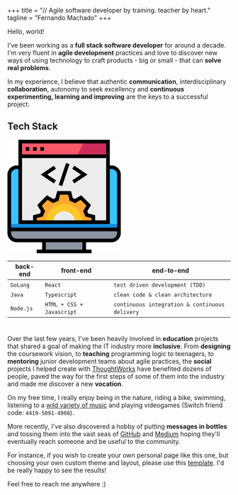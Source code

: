 +++
title = "// Agile software developer by training. teacher by heart."
tagline = "Fernando Machado"
+++

Hello, world!

I've been working as a **full stack software developer** for around a decade.
I'm very fluent in **agile development** practices
and love to discover new ways of using technology
to craft products - big or small - that can **solve real problems**.

In my experience, I believe that authentic **communication**,
interdisciplinary **collaboration**, autonomy to seek excellency
and **continuous experimenting, learning and improving** are the keys
to a successful project.

## Tech Stack

[fullstack]: images/fullstack.png "full-stack developer"
![full-stack developer][fullstack]

| back-end           | front-end                 | end-to-end                                     |
| -                  | -                         | -                                              |
| `GoLang`           | `React`                   | `test driven development (TDD)`                |
| `Java`             | `Typescript`              | `clean code & clean architecture`              |
| `Node.js`          | `HTML + CSS + Javascript` | `continuous integration & continuous delivery` |

#

Over the last few years, I've been heavily involved in **education** projects
that shared a goal of making the IT industry more **inclusive**.
From **designing** the coursework vision,
to **teaching** programming logic to teenagers,
to **mentoring** junior development teams about agile practices,
the **social** projects I helped create with
[ThoughtWorks](https://www.thoughtworks.com/aceleradora) have benefited
dozens of people, paved the way for the first steps of some of them
into the industry and made me discover a new **vocation**.

On my free time, I really enjoy being in the nature, riding a bike, swimming,
listening to a [wild variety of music](https://open.spotify.com/user/fernandomachado90)
and playing videogames (Switch friend code: `4419-5091-4908`).

More recently, I've also discovered a hobby of
putting **messages in bottles** and tossing them into the
vast seas of [GitHub](https://github.com/fernandomachado90)
and [Medium](https://medium.com/@fernandomachado90)
hoping they'll eventually reach someone and be useful to the community.

For instance, if you wish to create your own personal page like this one,
but choosing your own custom theme and layout,
please use this [template](https://github.com/fernandomachado90/hugo.github.io-maker).
I'd be really happy to see the results!

Feel free to reach me anywhere :)
